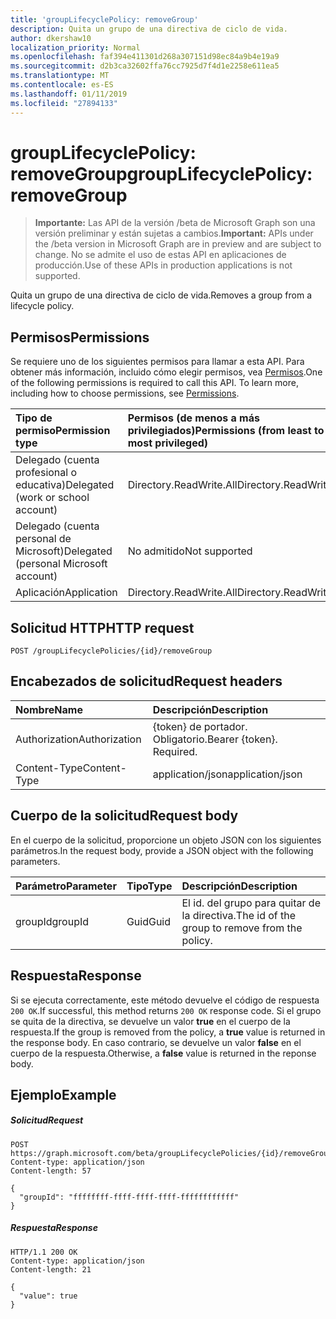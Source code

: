 ```yaml
---
title: 'groupLifecyclePolicy: removeGroup'
description: Quita un grupo de una directiva de ciclo de vida.
author: dkershaw10
localization_priority: Normal
ms.openlocfilehash: faf394e411301d268a307151d98ec84a9b4e19a9
ms.sourcegitcommit: d2b3ca32602ffa76cc7925d7f4d1e2258e611ea5
ms.translationtype: MT
ms.contentlocale: es-ES
ms.lasthandoff: 01/11/2019
ms.locfileid: "27894133"
---
```

# <a name="grouplifecyclepolicy-removegroup"></a><span data-ttu-id="c580c-103">groupLifecyclePolicy: removeGroup</span><span class="sxs-lookup"><span data-stu-id="c580c-103">groupLifecyclePolicy: removeGroup</span></span>

> <span data-ttu-id="c580c-104">**Importante:** Las API de la versión /beta de Microsoft Graph son una versión preliminar y están sujetas a cambios.</span><span class="sxs-lookup"><span data-stu-id="c580c-104">**Important:** APIs under the /beta version in Microsoft Graph are in preview and are subject to change.</span></span> <span data-ttu-id="c580c-105">No se admite el uso de estas API en aplicaciones de producción.</span><span class="sxs-lookup"><span data-stu-id="c580c-105">Use of these APIs in production applications is not supported.</span></span>

<span data-ttu-id="c580c-106">Quita un grupo de una directiva de ciclo de vida.</span><span class="sxs-lookup"><span data-stu-id="c580c-106">Removes a group from a lifecycle policy.</span></span>

## <a name="permissions"></a><span data-ttu-id="c580c-107">Permisos</span><span class="sxs-lookup"><span data-stu-id="c580c-107">Permissions</span></span>

<span data-ttu-id="c580c-p102">Se requiere uno de los siguientes permisos para llamar a esta API. Para obtener más información, incluido cómo elegir permisos, vea [Permisos](/graph/permissions-reference).</span><span class="sxs-lookup"><span data-stu-id="c580c-p102">One of the following permissions is required to call this API. To learn more, including how to choose permissions, see [Permissions](/graph/permissions-reference).</span></span>


|<span data-ttu-id="c580c-110">Tipo de permiso</span><span class="sxs-lookup"><span data-stu-id="c580c-110">Permission type</span></span>      | <span data-ttu-id="c580c-111">Permisos (de menos a más privilegiados)</span><span class="sxs-lookup"><span data-stu-id="c580c-111">Permissions (from least to most privileged)</span></span>              |
|:--------------------|:---------------------------------------------------------|
|<span data-ttu-id="c580c-112">Delegado (cuenta profesional o educativa)</span><span class="sxs-lookup"><span data-stu-id="c580c-112">Delegated (work or school account)</span></span> | <span data-ttu-id="c580c-113">Directory.ReadWrite.All</span><span class="sxs-lookup"><span data-stu-id="c580c-113">Directory.ReadWrite.All</span></span>    |
|<span data-ttu-id="c580c-114">Delegado (cuenta personal de Microsoft)</span><span class="sxs-lookup"><span data-stu-id="c580c-114">Delegated (personal Microsoft account)</span></span> | <span data-ttu-id="c580c-115">No admitido</span><span class="sxs-lookup"><span data-stu-id="c580c-115">Not supported</span></span> |
|<span data-ttu-id="c580c-116">Aplicación</span><span class="sxs-lookup"><span data-stu-id="c580c-116">Application</span></span> |  <span data-ttu-id="c580c-117">Directory.ReadWrite.All</span><span class="sxs-lookup"><span data-stu-id="c580c-117">Directory.ReadWrite.All</span></span> |

## <a name="http-request"></a><span data-ttu-id="c580c-118">Solicitud HTTP</span><span class="sxs-lookup"><span data-stu-id="c580c-118">HTTP request</span></span>
<!-- { "blockType": "ignored" } -->
```http
POST /groupLifecyclePolicies/{id}/removeGroup
```

## <a name="request-headers"></a><span data-ttu-id="c580c-119">Encabezados de solicitud</span><span class="sxs-lookup"><span data-stu-id="c580c-119">Request headers</span></span>

| <span data-ttu-id="c580c-120">Nombre</span><span class="sxs-lookup"><span data-stu-id="c580c-120">Name</span></span> | <span data-ttu-id="c580c-121">Descripción</span><span class="sxs-lookup"><span data-stu-id="c580c-121">Description</span></span> |
|:---------------|:----------|
| <span data-ttu-id="c580c-122">Authorization</span><span class="sxs-lookup"><span data-stu-id="c580c-122">Authorization</span></span> | <span data-ttu-id="c580c-p103">{token} de portador. Obligatorio.</span><span class="sxs-lookup"><span data-stu-id="c580c-p103">Bearer {token}. Required.</span></span> |
| <span data-ttu-id="c580c-125">Content-Type</span><span class="sxs-lookup"><span data-stu-id="c580c-125">Content-Type</span></span>  | <span data-ttu-id="c580c-126">application/json</span><span class="sxs-lookup"><span data-stu-id="c580c-126">application/json</span></span> |

## <a name="request-body"></a><span data-ttu-id="c580c-127">Cuerpo de la solicitud</span><span class="sxs-lookup"><span data-stu-id="c580c-127">Request body</span></span>
<span data-ttu-id="c580c-128">En el cuerpo de la solicitud, proporcione un objeto JSON con los siguientes parámetros.</span><span class="sxs-lookup"><span data-stu-id="c580c-128">In the request body, provide a JSON object with the following parameters.</span></span>

| <span data-ttu-id="c580c-129">Parámetro</span><span class="sxs-lookup"><span data-stu-id="c580c-129">Parameter</span></span> | <span data-ttu-id="c580c-130">Tipo</span><span class="sxs-lookup"><span data-stu-id="c580c-130">Type</span></span> | <span data-ttu-id="c580c-131">Descripción</span><span class="sxs-lookup"><span data-stu-id="c580c-131">Description</span></span> |
|:---------------|:--------|:----------|
|<span data-ttu-id="c580c-132">groupId</span><span class="sxs-lookup"><span data-stu-id="c580c-132">groupId</span></span>|<span data-ttu-id="c580c-133">Guid</span><span class="sxs-lookup"><span data-stu-id="c580c-133">Guid</span></span>| <span data-ttu-id="c580c-134">El id. del grupo para quitar de la directiva.</span><span class="sxs-lookup"><span data-stu-id="c580c-134">The id of the group to remove from the policy.</span></span>|

## <a name="response"></a><span data-ttu-id="c580c-135">Respuesta</span><span class="sxs-lookup"><span data-stu-id="c580c-135">Response</span></span>

<span data-ttu-id="c580c-136">Si se ejecuta correctamente, este método devuelve el código de respuesta `200 OK`.</span><span class="sxs-lookup"><span data-stu-id="c580c-136">If successful, this method returns `200 OK` response code.</span></span> <span data-ttu-id="c580c-137">Si el grupo se quita de la directiva, se devuelve un valor **true** en el cuerpo de la respuesta.</span><span class="sxs-lookup"><span data-stu-id="c580c-137">If the group is removed from the policy, a **true** value is returned in the response body.</span></span> <span data-ttu-id="c580c-138">En caso contrario, se devuelve un valor **false** en el cuerpo de la respuesta.</span><span class="sxs-lookup"><span data-stu-id="c580c-138">Otherwise, a **false** value is returned in the reponse body.</span></span>

## <a name="example"></a><span data-ttu-id="c580c-139">Ejemplo</span><span class="sxs-lookup"><span data-stu-id="c580c-139">Example</span></span>

##### <a name="request"></a><span data-ttu-id="c580c-140">Solicitud</span><span class="sxs-lookup"><span data-stu-id="c580c-140">Request</span></span>

<!-- {
  "blockType": "ignored",
  "name": "grouplifecyclepolicy_removegroup"
} -->
```http
POST https://graph.microsoft.com/beta/groupLifecyclePolicies/{id}/removeGroup
Content-type: application/json
Content-length: 57

{
  "groupId": "ffffffff-ffff-ffff-ffff-ffffffffffff"
}
```

##### <a name="response"></a><span data-ttu-id="c580c-141">Respuesta</span><span class="sxs-lookup"><span data-stu-id="c580c-141">Response</span></span>
<!-- { "blockType": "ignored" } -->

```http
HTTP/1.1 200 OK
Content-type: application/json
Content-length: 21

{
  "value": true
}
```

<!-- uuid: 8fcb5dbc-d5aa-4681-8e31-b001d5168d79
2015-10-25 14:57:30 UTC -->
<!-- {
  "type": "#page.annotation",
  "description": "groupLifecyclePolicy: removegroup",
  "keywords": "",
  "section": "documentation",
  "tocPath": ""
}-->
